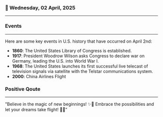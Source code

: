 ### 📅 Wednesday, 02 April, 2025
------
### Events
------
Here are some key events in U.S. history that have occurred on April 2nd:

- **1860**: The United States Library of Congress is established.
- **1917**: President Woodrow Wilson asks Congress to declare war on Germany, leading the U.S. into World War I.
- **1968**: The United States launches its first successful live telecast of television signals via satellite with the Telstar communications system.
- **2000**: China Airlines Flight 
### Positive Qoute
------
"Believe in the magic of new beginnings! ✨🌟 Embrace the possibilities and let your dreams take flight! 🦋🚀"
